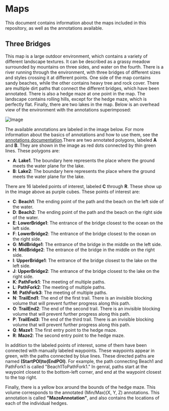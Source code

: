 # Maps
This document contains information about the maps included in this repository, as well as the annotations available. 

## Three Bridges
This map is a large outdoor environment, which contains a variety of different landscape textures. It can be described as a grassy meadow surrounded by mountains on three sides, and water on the fourth. There is a river running through the environment, with three bridges of different sizes and styles crossing it at different points. One side of the map contains sandy beaches, while the other contains heavy tree and rock cover. There are multiple dirt paths that connect the different bridges, which have been annotated. There is also a hedge maze at one point in the map. The landscape contains rolling hills, except for the hedge maze, which is perfectly flat. Finally, there are two lakes in the map. Below is an overhead view of the environment with the annotations superimposed:

![Image]()

The available annotations are labeled in the image below. For more information about the basics of annotations and how to use them, see the [annotations documentation]().There are two annotated polygons, labeled **A** and **B**. They are shown in the image as red dots connected by thin green lines. These polygons are:
* **A**: **Lake1**. The boundary here represents the place where the ground meets the water plane for the lake.
* **B**: **Lake2**: The boundary here represents the place where the ground meets the water plane for the lake.

There are 16 labeled points of interest, labeled **C** through **R**. These show up in the image above as purple cubes. These points of interest are:
* **C**: **Beach1**: The ending point of the path and the beach on the left side of the water.
* **D**: **Beach2**: The ending point of the path and the beach on the right side of the water.
* **E**: **LowerBridge1**: The entrance of the bridge closest to the ocean on the left side.
* **F**: **LowerBridge2**: The entrance of the bridge closest to the ocean on the right side.
* **G**: **MidBridge1**: The entrance of the bridge in the middle on the left side.
* **H**: **MidBridge2**: The entrance of the bridge in the middle on the right side.
* **I**: **UpperBridge1**: The entrance of the bridge closest to the lake on the left side.
* **J**: **UpperBridge2**: The entrance of the bridge closest to the lake on the right side.
* **K**: **PathFork1**: The meeting of multiple paths. 
* **L**: **PathFork2**: The meeting of multiple paths.
* **M**: **PathFork3**: The meeting of multiple paths.
* **N**: **TrailEnd1**: The end of the first trail. There is an invisible blocking volume that will prevent further progress along this path. 
* **O**: **TrailEnd2**: The end of the second trail. There is an invisible blocking volume that will prevent further progress along this path.
* **P**: **TrailEnd3**: The end of the third trail. There is an invisible blocking volume that will prevent further progress along this path.
* **Q**: **Maze1**: The first entry point to the hedge maze.
* **R**: **Maze2**: The second entry point to the hedge maze.

In addition to the labeled points of interest, some of them have been connected with manually labeled waypoints. These waypoints appear in green, with the paths connected by blue lines. These directed paths are named **(StartPOI)to(EndPOI)**. For example, the path connecting Beach1 and PathFork1 is called "Beach1ToPathFork1." In genral, paths start at the waypoint closest to the bottom-left corner, and end at the waypoint closest to the top right.

Finally, there is a yellow box around the bounds of the hedge maze. This volume corresponds to the annotated (Min/Max)(X, Y, Z) annotations. This annotation is called **"MazeAnnotation"**, and also contains the locations of each of the individual hedges. 